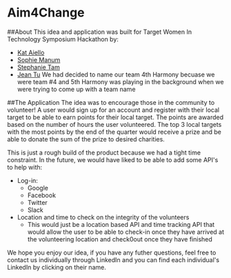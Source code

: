 # Aim4Change

##About
This idea and application was built for Target Women In Technology Symposium Hackathon by: 
* [Kat Aiello](https://www.linkedin.com/in/kat-aiello-b878ab62)
* [Sophie Manum](https://www.linkedin.com/in/sophiemanum)
* [Stephanie Tam](https://www.linkedin.com/in/tamstephaniek)
* [Jean Tu](https://www.linkedin.com/in/jeantu)
We had decided to name our team 4th Harmony becuase we were team #4 and 5th Harmony was playing in the background when we were trying to come up with a team name

##The Application 
The idea was to encourage those in the community to volunteer! A user would sign up for an account and register with their local target to be able to earn points for their local target. The points are awarded based on the number of hours the user volunteered. The top 3 local targets with the most points by the end of the quarter would receive a prize and be able to donate the sum of the prize to desired charities. 

This is just a rough build of the product because we had a tight time constraint. In the future, we would have liked to be able to add some API's to help with: 
* Log-in: 
  * Google
  * Facebook 
  * Twitter 
  * Slack 
* Location and time to check on the integrity of the volunteers 
  * This would just be a location based API and time tracking API that would allow the user to be able to check-in once they have arrived at the volunteering location and check0out once they have finished

We hope you enjoy our idea, if you have any futher questions, feel free to contact us individually through LinkedIn and you can find each individual's LinkedIn by clicking on their name.
